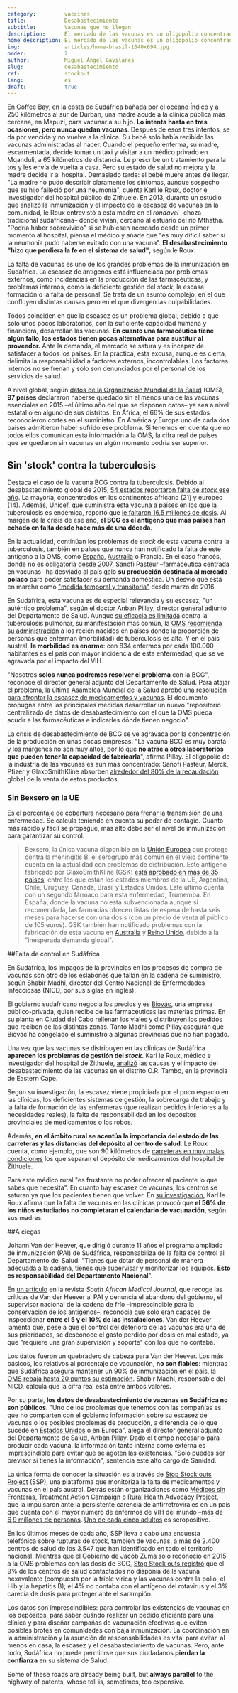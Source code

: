 ```yaml
---
category:         vaccines
title:            Desabastecimiento
subtitle:         Vacunas que no llegan
description:      El mercado de las vacunas es un oligopolio concentrado en cuatro grandes empresas. Cuando un laboratorio tiene problemas de producción, los estados tienen pocas alternativas para satisfacer la demanda
home_description: El mercado de las vacunas es un oligopolio concentrado en cuatro grandes empresas. Cuando un laboratorio tiene problemas de producción, los estados tienen pocas alternativas para satisfacer la demanda
img:              articles/home-brasil-1040x694.jpg
order:            2
author:           Miguel Ángel Gavilanes
slug:             desabastecimiento
ref:              stockout
lang:             es
draft:            true
---
```


<div class="container page-content" markdown="1">
<div class="page-content-container" markdown="1">

En Coffee Bay, en la costa de Sudáfrica bañada por el océano Índico y a 250 kilómetros al sur de Durban, una madre acude a la clínica pública más cercana, en Mapuzi, para vacunar a su hijo. **Lo intenta hasta en tres ocasiones, pero nunca quedan vacunas**. Después de esos tres intentos, se da por vencida y no vuelve a la clínica. Su bebé solo había recibido las vacunas administradas al nacer.
Cuando el pequeño enferma, su madre, escarmentada, decide tomar un taxi y visitar a un médico privado en Mqanduli, a 65 kilómetros de distancia. Le prescribe un tratamiento para la tos y les envía de vuelta a casa. Pero su estado de salud no mejora y la madre decide ir al hospital. Demasiado tarde: el bebé muere antes de llegar.
"La madre no pudo describir claramente los síntomas, aunque sospecho que su hijo falleció por una neumonía", cuenta Karl le Roux, doctor e investigador del hospital público de Zithuele. En 2013, durante un estudio que analizó la inmunización y el impacto de la escasez de vacunas en la comunidad, le Roux entrevistó a esta madre en el *rondavel* –choza tradicional sudafricana–  donde vivían, cercano al estuario del río Mthatha.  "Podría haber sobrevivido" si se hubiesen acercado desde un primer momento al hospital, piensa el médico y añade que "es muy difícil saber si la neumonía pudo haberse evitado con una vacuna". **El desabastecimiento "hizo que perdiera la fe en el sistema de salud"**, según le Roux.

La falta de vacunas es uno de los grandes problemas de la inmunización en Sudáfrica. La escasez de antígenos está influenciada por problemas externos, como incidencias en la producción de las farmacéuticas, y problemas internos, como la deficiente gestión del *stock*, la escasa formación o la falta de personal. Se trata de un asunto complejo, en el que confluyen distintas causas pero en el que divergen las culpabilidades.

Todos coinciden en que la escasez es un problema global, debido a que solo unos pocos laboratorios, con la suficiente capacidad humana y financiera, desarrollan las vacunas. **En cuanto una farmacéutica tiene algún fallo, los estados tienen pocas alternativas para sustituir al proveedor.** Ante la demanda, el mercado se satura y es incapaz de satisfacer a todos los países. En la práctica, esta excusa, aunque es cierta, delimita la responsabilidad a factores externos, incontrolables. Los factores internos no se frenan y solo son denunciados por el personal de los servicios de salud.

A nivel global, según [datos de la Organización Mundial de la Salud](http://apps.who.int/immunization_monitoring/globalsummary/indicators) (OMS), **97 países** declararon haberse quedado sin al menos una de las vacunas esenciales en 2015 –el último año del que se disponen datos– ya sea a nivel estatal o en alguno de sus distritos. En África, el 66% de sus estados reconocieron cortes en el suministro. En América y Europa uno de cada dos países admitieron haber sufrido ese problema. Si tenemos en cuenta que no todos ellos comunican esta información a la OMS, la cifra real de países que se quedaron sin vacunas en algún momento podría ser superior.

## Sin 'stock' contra la tuberculosis
Destaca el caso de la vacuna BCG contra la tuberculosis. Debido al desabastecimiento global de 2015, [54 estados reportaron falta de *stock* ese año](http://apps.who.int/immunization_monitoring/globalsummary/indicators?ir%5Br%5D%5B%5D=AFRO&ir%5Br%5D%5B%5D=AMRO&ir%5Br%5D%5B%5D=EMRO&ir%5Br%5D%5B%5D=EURO&ir%5Br%5D%5B%5D=SEARO&ir%5Br%5D%5B%5D=WPRO&ir%5Bi%5D%5B%5D=VSRS_BCG&ir%5Bi%5D%5B%5D=VSRS_BCG_ANYDIST&commit=Ok+with+the+selection). La mayoría, concentrados en los continentes africano (21) y europeo (14). Además, Unicef, que suministra esta vacuna a países en los que la tuberculosis es endémica, reportó que [le faltaron 16,5 millones de dosis](https://www.unicef.org/supply/index_90306.html). Al margen de la crisis de ese año, **el BCG es el antígeno que más países han echado en falta desde hace más de una década**. 

En la actualidad, continúan los problemas de *stock* de esta vacuna contra la tuberculosis, también en países que nunca han notificado la falta de este antígeno a la OMS, como [España](https://cima.aemps.es/cima/fichasTecnicas.do?metodo=detalleDesabastecido&codNacional=758854), [Australia](http://apps.tga.gov.au/PROD/MSI/Search/Details/mycobacterium-bovis-bacillus-calmette-and-guerin-bcg-strain) o Francia. En el caso francés, donde no es obligatoria [desde 2007](https://www.legifrance.gouv.fr/affichTexte.do;?cidTexte=LEGITEXT000006056619), Sanofi Pasteur –farmacéutica centrada en vacunas– ha desviado al país galo **su producción destinada al mercado polaco** para poder satisfacer su demanda doméstica. Un desvío que está en marcha como ["medida temporal y transitoria"](http://ansm.sante.fr/S-informer/Informations-de-securite-Ruptures-de-stock-des-medicaments/VACCIN-BCG-SSI-poudre-et-solvant-pour-suspension-injectable-Rupture-de-stock) desde marzo de 2016.

En Sudáfrica, esta vacuna es de especial relevancia y su escasez, "un auténtico problema", según el doctor Anban Pillay, director general adjunto del Departamento de Salud. Aunque [su eficacia es limitada](http://www.who.int/immunization/wer7904BCG_Jan04_position_paper_SP.pdf) contra la tuberculosis pulmonar, su manifestación más común, la [OMS recomienda su administración](http://www.who.int/immunization/wer7904BCG_Jan04_position_paper_SP.pdf#page=2) a los recién nacidos en países donde la proporción de personas que enferman (morbilidad) de tuberculosis es alta. Y en el país austral, **la morbilidad es enorme**: con 834 enfermos por cada 100.000 habitantes es el país con mayor incidencia de esta enfermedad, que se ve agravada por el impacto del VIH.

"Nosotros **solos nunca podremos resolver el problema** con la BCG", reconoce el director general adjunto del Departamento de Salud. Para atajar el problema, la última Asamblea Mundial de la Salud aprobó [una resolución para afrontar la escasez de medicamentos y vacunas](http://apps.who.int/medicinedocs/documents/s22423es/s22423es.pdf). El documento propugna entre las principales medidas desarrollar un nuevo "repositorio centralizado de datos de desabastecimiento con el que la OMS pueda acudir a las farmacéuticas e indicarles dónde tienen negocio".

La crisis de desabastecimiento de BCG se ve agravada por la concentración de la producción en unas pocas empresas. "La vacuna BCG es muy barata y los márgenes no son muy altos, por lo que **no atrae a otros laboratorios que pueden tener la capacidad de fabricarla**", afirma Pillay. El oligopolio de la industria de las vacunas es aún más concentrado: Sanofi Pasteur, Merck, Pfizer y GlaxoSmithKline absorben [alrededor del 80% de la recaudación](http://www.who.int/immunization/research/forums_and_initiatives/1_ABatson_Global_Vaccine_Market_gvirf16.pdf#page=8) global de la venta de estos productos. 

<div class="panel" markdown="1">

### Sin Bexsero en la UE

Es el [porcentaje de cobertura necesario para frenar la transmisión](http://www.who.int/bulletin/volumes/86/2/07-040089/en/) de una enfermedad. Se calcula teniendo en cuenta su poder de contagio. Cuanto más rápido y fácil se propague, más alto debe ser el nivel de inmunización para garantizar su control. 
> Bexsero, la única vacuna disponible en la [Unión Europea](http://www.ema.europa.eu/ema/index.jsp?curl=pages/medicines/human/medicines/002333/human_med_001614.jsp&mid=WC0b01ac058001d124) que protege contra la meningitis B, el serogrupo más común en el viejo continente, cuenta en la actualidad con problemas de distribución. Este antígeno fabricado por GlaxoSmithKline (GSK) [está aprobado en más de 35 países](http://www.gsk.com/en-gb/media/press-releases/2016/real-world-data-shows-83-percent-effectiveness-for-bexsero-in-infants-in-first-year-of-uk-national-meningitis-b-immunisation-programme/), entre los que están los estados miembros de la UE, Argentina, Chile, Uruguay, Canadá, Brasil y Estados Unidos. Este último cuenta con un segundo fármaco para esta enfermedad, Trumemba. En España, donde la vacuna no está subvencionada aunque sí recomendada, las farmacias ofrecen listas de espera de hasta seis meses para hacerse con una dosis (con un precio de venta al público de 105 euros). GSK también han notificado problemas con la fabricación de esta vacuna en
[Australia](http://apps.tga.gov.au/prod/MSI/search/) y [Reino Unido](http://www.gsk.com/en-gb/media/resource-centre/meningitis-b-vaccine-information/), debido a la "inesperada demanda global".

</div>

##Falta de control en Sudáfrica

En Sudáfrica, los impagos de la provincias en los procesos de compra de vacunas son otro de los eslabones que fallan en la cadena de suministro, según Shabir Madhi, director del Centro Nacional de Enfermedades Infecciosas (NICD, por sus siglas en inglés).

El gobierno sudafricano negocia los precios y es [Biovac](http://www.biovac.co.za/), una empresa público-privada, quien recibe de las farmacéuticas las materias primas. En su planta en Ciudad del Cabo rellenan los viales y distribuyen los pedidos que reciben de las distintas zonas. Tanto Madhi como Pillay aseguran que Biovac ha congelado el suministro a algunas provincias que no han pagado.

Una vez que las vacunas se distribuyen en las clínicas de Sudáfrica **aparecen los problemas de gestión del *stock***. Karl le Roux, médico e investigador del hospital de Zithuele, [analizó](http://sahivsoc2014.co.za/wp-content/uploads/2014/10/Fri_Karl_leRouw-The-reasons-for-and-impact-of-stock-outs.pdf) las causas y el impacto del desabastecimiento de las vacunas en el distrito O.R. Tambo, en la provincia de Eastern Cape.

Según su investigación, la escasez viene propiciada por el poco espacio en las clínicas, los deficientes sistemas de gestión, la sobrecarga de trabajo y la falta de formación de las enfermeras (que realizan pedidos inferiores a la necesidades reales), la falta de responsabilidad en los depósitos provinciales de medicamentos o los robos.

Además, **en el ámbito rural se acentúa la importancia del estado de las carreteras y las distancias del depósito al centro de salud**. Le Roux cuenta, como ejemplo, que son 90 kilómetros de [carreteras en muy malas condiciones](http://sahivsoc2014.co.za/wp-content/uploads/2014/10/Fri_Karl_leRouw-The-reasons-for-and-impact-of-stock-outs.pdf#page=8) los que separan el depósito de medicamentos del hospital de Zithuele.

Para este médico rural "es frustante no poder ofrecer al paciente lo que sabes que necesita". En cuanto hay escasez de vacunas, los centros se saturan ya que los pacientes tienen que volver. En [su investigación](http://www.samj.org.za/index.php/samj/article/viewFile/11760/7908), Karl le Roux afirma que la falta de vacunas en las clínicas provocó que **el 56% de los niños estudiados no completaran el calendario de vacunación**, según sus madres.

##A ciegas

Johann Van der Heever, que dirigió durante 11 años el programa ampliado de inmunización (PAI) de Sudáfrica, responsabiliza de la falta de control al Departamento del Salud: "Tienes que dotar de personal de manera adecuada a la cadena, tienes que supervisar y monitorizar los equipos. **Esto es responsabilidad del Departamento Nacional**".

En [un artículo](http://www.samj.org.za/index.php/samj/article/view/10765/7200) en la revista *South African Medical Journal*, que recoge las críticas de Van der Heever al PAI y denuncia el abandono del gobierno, el supervisor nacional de la cadena de frío –imprescindible para la conservación de los antígenos–, reconocía que solo eran capaces de inspeccionar **entre el 5 y el 10% de las instalaciones**. Van der Heever lamenta que, pese a que el control del deterioro de las vacunas era una de sus prioridades, se desconoce el gasto perdido por dosis en mal estado, ya que "requiere una gran supervisión y soporte" con los que no contaba. 

Los datos fueron un quebradero de cabeza para Van der Heever. Los más básicos, los relativos al porcentaje de vacunación, **no son fiables**: mientras que Sudáfrica asegura mantener un 90% de inmunización en el país, la [OMS rebaja hasta 20 puntos su estimación](https://data.unicef.org/wp-content/uploads/country_profiles/South%20Africa/Immunization_zaf.pdf). Shabir Madhi, responsable del NICD, calcula que la cifra real está entre ambos valores.

Por su parte, **los datos de desabastecimiento de vacunas en Sudáfrica no son públicos**. "Uno de los problemas que tenemos con las compañías es que no comparten con el gobierno información sobre su escasez de vacunas o los posibles problemas de producción, a diferencia de lo que sucede en [Estados Unidos](http://www.fda.gov/BiologicsBloodVaccines/SafetyAvailability/Shortages/ucm351921.htm) o en Europa", alega el director general adjunto del Departamento de Salud, Anban Pillay. Dado el tiempo necesario para producir cada vacuna, la información tanto interna como externa es imprescindible para evitar que se agoten las existencias. "Solo puedes ser previsor si tienes la información", sentencia este alto cargo de Sanidad. 

La única forma de conocer la situación es a través de [Stop Stock outs Project](http://stockouts.org/) (SSP), una plataforma que monitoriza la falta de medicamentos y vacunas en el país austral. Detrás están organizaciones como [Médicos sin Fronteras](https://www.msf.org.za/), [Treatment Action Campaign](http://www.tac.org.za/) o [Rural Health Advocacy Project](http://www.rhap.org.za/), que la impulsaron ante la persistente carencia de antirretrovirales en un país que cuenta con el mayor número de enfermos de VIH del mundo –más de [6,9 millones de personas](https://www.cia.gov/library/publications/the-world-factbook/fields/2156.html#sf). [Uno de cada cinco adultos](https://www.cia.gov/library/publications/the-world-factbook/fields/2155.html#sf) es seropositivo.

En los últimos meses de cada año, SSP lleva a cabo una encuesta telefónica sobre rupturas de stock, también de vacunas, a más de 2.400 centros de salud de los 3.547 que han identificado en todo el territorio nacional. Mientras que el Gobierno de Jacob Zuma solo reconoció en 2015 a la OMS problemas con las dosis de BCG, [Stop Stock outs registró](http://stockouts.org/uploads/3/3/1/1/3311088/2015_stock_outs_national_survey.pdf#page=42) que el 9% de los centros de salud contactados no disponía de la vacuna hexavalente (compuesta por la triple vírica y las vacunas contra la polio, el Hib y la hepatitis B); el 4% no contaba con el antígeno del rotavirus y el 3% carecía de dosis para proteger ante el sarampión.

Los datos son imprescindibles: para controlar las existencias de vacunas en los depósitos, para saber cuándo realizar un pedido eficiente para una clínica y para diseñar campañas de vacunación efectivas que eviten posibles brotes en comunidades con baja inmunización. La coordinación en la administración y la asunción de responsabilidades es vital para evitar, al menos en casa, la escasez y el desabastecimiento de vacunas.  Pero, ante todo, Sudáfrica no puede permitirse que sus ciudadanos **pierdan la confianza** en su sistema de Salud.

Some of these roads are already being built, but **always parallel** to the highway of patents, whose toll is, sometimes, too expensive.

</div>
</div>